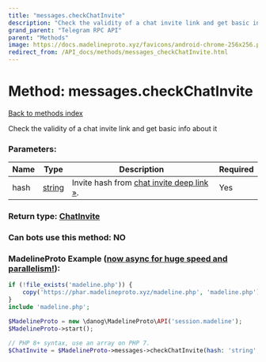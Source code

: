 ```yaml
---
title: "messages.checkChatInvite"
description: "Check the validity of a chat invite link and get basic info about it"
grand_parent: "Telegram RPC API"
parent: "Methods"
image: https://docs.madelineproto.xyz/favicons/android-chrome-256x256.png
redirect_from: /API_docs/methods/messages_checkChatInvite.html
---
```

# Method: messages.checkChatInvite
[Back to methods index](index.html)



Check the validity of a chat invite link and get basic info about it

### Parameters:

| Name     |    Type       | Description | Required |
|----------|---------------|-------------|----------|
|hash|[string](/API_docs/types/string.html) | Invite hash from [chat invite deep link »](https://core.telegram.org/api/links#chat-invite-links). | Yes|


### Return type: [ChatInvite](/API_docs/types/ChatInvite.html)

### Can bots use this method: **NO**


### MadelineProto Example ([now async for huge speed and parallelism!](https://docs.madelineproto.xyz/docs/ASYNC.html)):


```php
if (!file_exists('madeline.php')) {
    copy('https://phar.madelineproto.xyz/madeline.php', 'madeline.php');
}
include 'madeline.php';

$MadelineProto = new \danog\MadelineProto\API('session.madeline');
$MadelineProto->start();

// PHP 8+ syntax, use an array on PHP 7.
$ChatInvite = $MadelineProto->messages->checkChatInvite(hash: 'string', );
```

